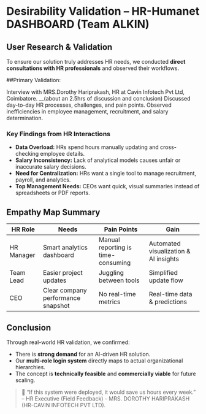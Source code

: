 # Desirability Validation – HR-Humanet DASHBOARD (Team ALKIN)

## User Research & Validation
To ensure our solution truly addresses HR needs, we conducted **direct consultations with HR professionals** and observed their workflows.

##Primary Validation:

Interview with MRS.Dorothy Hariprakash, HR at Cavin Infotech Pvt Ltd, Coimbatore. __(about an 2.5hrs of discussion and conclusion)
Discussed day-to-day HR processes, challenges, and pain points.
Observed inefficiencies in employee management, recruitment, and salary determination.

### Key Findings from HR Interactions
- **Data Overload:** HRs spend hours manually updating and cross-checking employee details.  
- **Salary Inconsistency:** Lack of analytical models causes unfair or inaccurate salary decisions.  
- **Need for Centralization:** HRs want a single tool to manage recruitment, payroll, and analytics.  
- **Top Management Needs:** CEOs want quick, visual summaries instead of spreadsheets or PDF reports.

## Empathy Map Summary
| HR Role | Needs | Pain Points | Gain |
|----------|--------|--------------|------|
| HR Manager | Smart analytics dashboard | Manual reporting is time-consuming | Automated visualization & AI insights |
| Team Lead | Easier project updates | Juggling between tools | Simplified update flow |
| CEO | Clear company performance snapshot | No real-time metrics | Real-time data & predictions |

## Conclusion
Through real-world HR validation, we confirmed:
- There is **strong demand** for an AI-driven HR solution.
- Our **multi-role login system** directly maps to actual organizational hierarchies.
- The concept is **technically feasible** and **commercially viable** for future scaling.

> 💬 “If this system were deployed, it would save us hours every week.” – HR Executive (Field Feedback) - MRS. DOROTHY HARIPRAKASH (HR-CAVIN INFOTECH PVT LTD).
